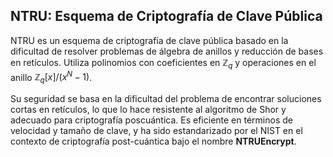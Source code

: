 ## NTRU: Esquema de Criptografía de Clave Pública

NTRU es un esquema de criptografía de clave pública basado en la dificultad de resolver problemas de álgebra de anillos y reducción de bases en retículos. Utiliza polinomios con coeficientes en $\mathbb{Z}_q$ y operaciones en el anillo $\mathbb{Z}_q[x]/(x^N - 1)$.

Su seguridad se basa en la dificultad del problema de encontrar soluciones cortas en retículos, lo que lo hace resistente al algoritmo de Shor y adecuado para criptografía poscuántica. Es eficiente en términos de velocidad y tamaño de clave, y ha sido estandarizado por el NIST en el contexto de criptografía post-cuántica bajo el nombre **NTRUEncrypt**.
